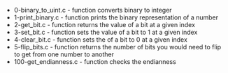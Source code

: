 * 0-binary_to_uint.c - function converts binary to integer
* 1-print_binary.c - function prints the binary representation of a number
* 2-get_bit.c - function returns the value of a bit at a given index
* 3-set_bit.c - function sets the value of a bit to 1 at a given index
* 4-clear_bit.c - function sets the of a bit to 0 at a given index
* 5-flip_bits.c - function returns the number of bits you would need to flip to get from one number to another
* 100-get_endianness.c - function checks the endianness

